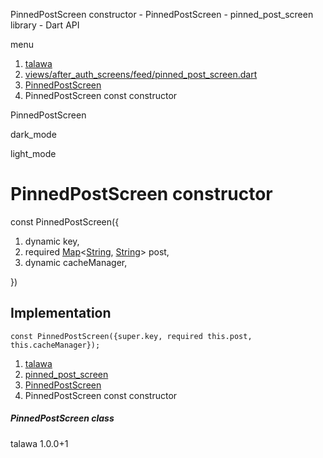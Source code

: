 




PinnedPostScreen constructor - PinnedPostScreen - pinned\_post\_screen library - Dart API







menu

1. [talawa](../../index.html)
2. [views/after\_auth\_screens/feed/pinned\_post\_screen.dart](../../file-___home_harshil_Desktop_open-source_palisadoes_talawa_lib_views_after_auth_screens_feed_pinned_post_screen/)
3. [PinnedPostScreen](../../file-___home_harshil_Desktop_open-source_palisadoes_talawa_lib_views_after_auth_screens_feed_pinned_post_screen/PinnedPostScreen-class.html)
4. PinnedPostScreen const constructor

PinnedPostScreen


dark\_mode

light\_mode




# PinnedPostScreen constructor


const
PinnedPostScreen({

1. dynamic key,
2. required [Map](https://api.flutter.dev/flutter/dart-core/Map-class.html)<[String](https://api.flutter.dev/flutter/dart-core/String-class.html), [String](https://api.flutter.dev/flutter/dart-core/String-class.html)> post,
3. dynamic cacheManager,

})

## Implementation

```
const PinnedPostScreen({super.key, required this.post, this.cacheManager});
```

 


1. [talawa](../../index.html)
2. [pinned\_post\_screen](../../file-___home_harshil_Desktop_open-source_palisadoes_talawa_lib_views_after_auth_screens_feed_pinned_post_screen/)
3. [PinnedPostScreen](../../file-___home_harshil_Desktop_open-source_palisadoes_talawa_lib_views_after_auth_screens_feed_pinned_post_screen/PinnedPostScreen-class.html)
4. PinnedPostScreen const constructor

##### PinnedPostScreen class





talawa
1.0.0+1






